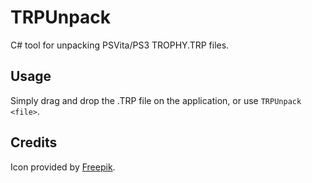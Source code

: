 # TRPUnpack
C# tool for unpacking PSVita/PS3 TROPHY.TRP files.

## Usage
Simply drag and drop the .TRP file on the application, or use `TRPUnpack <file>`.

## Credits
Icon provided by [Freepik](http://www.flaticon.com/free-icon/trophy_184636).
